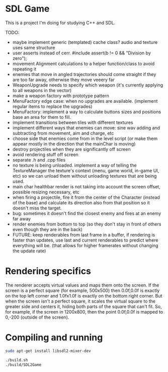 # SDL Game

This is a project I'm doing for studying C++ and SDL.

TODO:
- maybe implement generic (templated) cache class? audio and texture uses same structure
- user asserts instead of cerr. #include <cassert> assert(b != 0 && "Division by zero");
- movement Alignment calculations to a helper function/class to avoid repeating it
- enemies that move in angled trajectories should come straight if they are too far away, otherwise they move veeery far
- WeaponUpgrade needs to specify which weapon (it's currently applying to all weapons in the vector)
- make a weapon factory with prototype pattern
- MenuFactory edge case: when no upgrades are available. (implement regular items to replace the upgrades)
- MenuFactory: implement a way to calculate buttons sizes and positions base an area for them to fill.
- implement transitions between tiles with different textures
- implement different ways that enemies can move: sine wav adding and subtracting from movement, aim and charge, etc
- choose side that enemies come from in the level script (or make them appear mostly in the direction that the mainChar is moving)
- destroy projectiles when they are significantly off screen
- avoid rendering stuff off screen
- separate .h and .cpp files
- no texture is being unloaded. implement a way of telling the TextureManager the texture's context (menu, game world, in-game UI, etc) so we can unload them without unloading textures that are being used.
- main char healthbar render is not taking into account the screen offset, possible resizing necessary, etc
- when firing a projectile, fire it from the center of the Character (instead of the base) and calculate its direction also from that position so it doesn't miss the target. 
- bug: sometimes it doesn't find the closest enemy and fires at an enemy far away
- render enemies from bottom to top (so they don't stay in front of others even though they are in the back)
- FUTURE: keep renderables from last frame in a buffer, if rendering is faster than updates, use last and current renderables to predict where everything will be. (that allows for higher framerates without changing the update rate)

# Rendering specifics

The renderer accepts virtual values and maps them onto the screen. If the screen is a perfect square (for example, 500x500) then 0.0f,0.0f is exactly on the top left corner and 1.0fx1.0f is exactly on the bottom right corner.
But when the screen isn't a perfect square, it scales the virtual square to the greater side and centers it, hiding both parts of the square that can't fit. So, for example, if the screen in 1200x800, then the point 0.0f,0.0f is mapped to 0,-200 (outside of the screen).

# Compiling and running

```bash
sudo apt-get install libsdl2-mixer-dev
```

```bash
./build.sh
./build/SDL2Game
```
